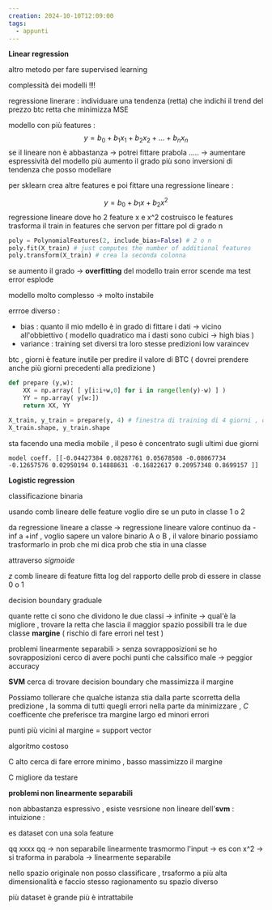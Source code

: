 ```yaml
---
creation: 2024-10-10T12:09:00
tags:
  - appunti
---
```

**Linear regression**

altro metodo per fare supervised learning

complessità dei modelli !**!**!

regressione linerare : individuare una tendenza (retta) che indichi il trend del prezzo btc
retta che minimizza MSE

modello con più features : 
$$y = b_0 +b_1x_1+b_2x_2+\dots+b_nx_n$$
se il lineare non è abbastanza -> potrei fittare prabola ..... -> aumentare espressività del modello 
più aumento il grado più sono inversioni di tendenza che posso modellare 

per sklearn
crea altre features e poi fittare una regressione lineare : 

$$y = b_0 + b_1x + b_2x^2 $$
regressione lineare dove ho 2 feature x e x^2 
costruisco le features 
trasforma il train in features che servon per fittare pol di grado n
```python
poly = PolynomialFeatures(2, include_bias=False) # 2 o n
poly.fit(X_train) # just computes the number of additional features
poly.transform(X_train) # crea la seconda colonna
```


se aumento il grado -> **overfitting** del modello train error scende ma test error esplode

modello molto complesso -> molto instabile 

errroe diverso : 
+ bias : quanto il mio mdello è in grado di fittare i dati -> vicino all'obbiettivo ( modello quadratico ma i dasti sono cubici -> high bias )
+ variance : training set diversi tra loro stesse predizioni low varaincev

btc , giorni è feature inutile per predire il valore di BTC ( dovrei prendere anche più giorni precedenti alla predizione )

```python
def prepare (y,w):
    XX = np.array( [ y[i:i+w,0] for i in range(len(y)-w) ] )
    YY = np.array( y[w:])
    return XX, YY

X_train, y_train = prepare(y, 4) # finestra di training di 4 giorni , devo avere 4 giorni per predire il prossimo giorno
X_train.shape, y_train.shape
```

sta facendo una media mobile , il peso è concentrato sugli ultimi due giorni

```
model coeff. [[-0.04427384 0.08287761 0.05678508 -0.08067734 -0.12657576 0.02950194 0.14888631 -0.16822617 0.20957348 0.8699157 ]]
```

**Logistic regression**

classificazione binaria 

usando comb lineare delle feature voglio dire se un puto in classe 1 o 2

da regressione lineare a classe -> regressione lineare valore continuo da -inf a +inf , voglio sapere un valore binario A o B , il valore binario possiamo trasformarlo in prob che mi dica prob che stia in una classe 

attraverso *sigmoide*

$z$ comb lineare di feature
fitta log del rapporto delle prob di essere in classe 0 o 1

decision boundary graduale

quante rette ci sono che dividono le due classi -> infinite -> qual'è la migliore , trovare la retta che lascia il maggior spazio possibili tra le due classe **margine** ( rischio di fare errori nel test )

problemi linearmente separabili > senza sovrapposizioni
se ho sovrapposizioni cerco di avere pochi punti che calssifico male -> peggior accuracy 

**SVM** cerca di trovare decision boundary che massimizza il margine

Possiamo tollerare che qualche istanza stia dalla parte scorretta della predizione , la somma di tutti quegli errori nella parte da minimizzare , $C$ coefficente che preferisce tra margine largo ed minori errori

punti più vicini al margine = support vector 

algoritmo costoso 

C alto cerca di fare errore minimo , basso massimizzo il margine

C migliore da testare

**problemi non linearmente separabili**

non abbastanza espressivo , esiste vesrsione non lineare dell'**svm** : intuizione : 

es dataset con una sola feature 

qq   xxxx  qq  -> non separabile linearmente
trasmormo l'input -> es con x^2 -> si traforma in parabola -> linearmente separabile

nello spazio originale non posso classificare , trsaformo a più alta dimensionalità e faccio stesso ragionamento su spazio diverso

più dataset è grande più è intrattabile 